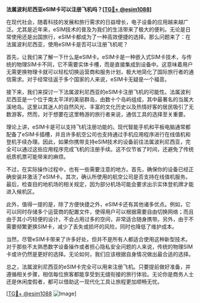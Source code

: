 **法属波利尼西亚eSIM卡可以注册飞机吗？[[TG💪+ @esim1088](https://t.me/s/esim1088)]**

在现代社会，随着科技的发展和旅行需求的日益增长，电子设备的应用越来越广泛。尤其是近年来，eSIM技术的普及为我们的生活带来了极大的便利。无论是日常使用还是出国旅行，eSIM卡都成为了一种高效便捷的选择。那么问题来了：在法属波利尼西亚，使用eSIM卡是否可以注册飞机呢？

首先，让我们来了解一下什么是eSIM卡。eSIM卡是一种嵌入式SIM卡技术，与传统的物理SIM卡不同，它不需要实体卡槽，而是直接集成到设备中。这意味着用户无需更换物理卡就可以轻松切换运营商和服务计划，极大地简化了国际旅行者的通信需求。对于经常往返于多个国家的人来说，eSIM卡无疑是一个福音。

接下来，我们来探讨一下法属波利尼西亚的eSIM卡注册飞机的可能性。法属波利尼西亚是一个位于南太平洋的美丽群岛，由数十个岛屿组成，其中最著名的当属大溪地岛。这里以其迷人的自然风光、丰富的文化历史以及热情好客的居民吸引了无数游客。然而，对于想要在这里畅游的旅行者来说，通信工具的选择至关重要。

理论上讲，eSIM卡是可以支持飞机注册功能的。现代智能手机和平板电脑通常都配备了eSIM卡插槽，并且许多航空公司也支持通过手机应用程序进行在线值机和登机手续办理。因此，如果你携带支持eSIM技术的设备前往法属波利尼西亚，完全可以通过这些应用程序完成飞机的注册手续。这不仅节省了时间，还避免了传统纸质机票可能带来的麻烦。

不过，在实际操作过程中，也有一些需要注意的地方。首先，确保你的设备已经正确安装并激活了eSIM卡。其次，确认所使用的航空公司是否支持在线值机服务。最后，检查目的地机场的相关规定，因为部分机场可能会要求出示实体登机牌才能进入候机区。

此外，值得一提的是，除了方便快捷之外，eSIM卡还有其他诸多优点。例如，它可以同时存储多个运营商的配置文件，使得用户可以根据需要自由切换网络；而且由于其小巧轻便的设计，不会占用过多的空间，非常适合随身携带。另外，由于不需要频繁更换SIM卡，减少了丢失或损坏的风险，同时也降低了维护成本。

当然，尽管eSIM卡带来了许多好处，但并不是所有人都适合使用这种新型技术。对于那些不太熟悉数字设备操作或者担心隐私安全问题的人来说，传统的物理SIM卡或许仍然是更好的选择。无论如何，我们应该根据自身情况做出最合适的选择。

总之，法属波利尼西亚的eSIM卡完全可以用来注册飞机。只要提前做好准备，并遵循相关步骤，相信每位旅客都能享受到无缝衔接的旅行体验。无论你是商务人士还是休闲度假者，都可以借助这一现代化工具让旅程更加顺畅无忧。

[[TG💪+ @esim1088](https://t.me/s/esim1088) ![Image](https://i.postimg.cc/4NQfJmqS/Snipaste-2025-05-13-00-14-12.png)]